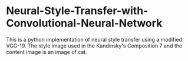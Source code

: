 # Neural-Style-Transfer-with-Convolutional-Neural-Network

This is a python implementation of neural style transfer using a modified VGG-19. The style image used in the Kandinsky's Composition 7 and the content image is an image of cat.

